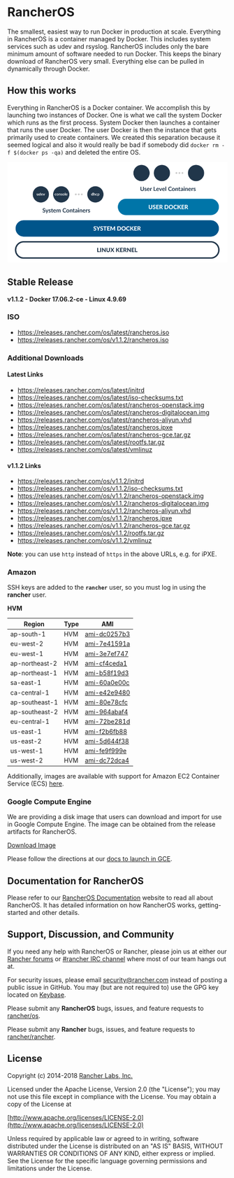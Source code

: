 # RancherOS

The smallest, easiest way to run Docker in production at scale.  Everything in RancherOS is a container managed by Docker.  This includes system services such as udev and rsyslog.  RancherOS includes only the bare minimum amount of software needed to run Docker.  This keeps the binary download of RancherOS very small.  Everything else can be pulled in dynamically through Docker.

## How this works

Everything in RancherOS is a Docker container.  We accomplish this by launching two instances of
Docker.  One is what we call the system Docker which runs as the first process.  System Docker then launches
a container that runs the user Docker.  The user Docker is then the instance that gets primarily
used to create containers.  We created this separation because it seemed logical and also
it would really be bad if somebody did `docker rm -f $(docker ps -qa)` and deleted the entire OS.

![How it works](./rancheros.png "How it works")

## Stable Release

**v1.1.2 - Docker 17.06.2-ce - Linux 4.9.69**

### ISO

- https://releases.rancher.com/os/latest/rancheros.iso
- https://releases.rancher.com/os/v1.1.2/rancheros.iso

### Additional Downloads

#### Latest Links

* https://releases.rancher.com/os/latest/initrd
* https://releases.rancher.com/os/latest/iso-checksums.txt
* https://releases.rancher.com/os/latest/rancheros-openstack.img
* https://releases.rancher.com/os/latest/rancheros-digitalocean.img
* https://releases.rancher.com/os/latest/rancheros-aliyun.vhd
* https://releases.rancher.com/os/latest/rancheros.ipxe
* https://releases.rancher.com/os/latest/rancheros-gce.tar.gz
* https://releases.rancher.com/os/latest/rootfs.tar.gz
* https://releases.rancher.com/os/latest/vmlinuz

#### v1.1.2 Links

* https://releases.rancher.com/os/v1.1.2/initrd
* https://releases.rancher.com/os/v1.1.2/iso-checksums.txt
* https://releases.rancher.com/os/v1.1.2/rancheros-openstack.img
* https://releases.rancher.com/os/v1.1.2/rancheros-digitalocean.img
* https://releases.rancher.com/os/v1.1.2/rancheros-aliyun.vhd
* https://releases.rancher.com/os/v1.1.2/rancheros.ipxe
* https://releases.rancher.com/os/v1.1.2/rancheros-gce.tar.gz
* https://releases.rancher.com/os/v1.1.2/rootfs.tar.gz
* https://releases.rancher.com/os/v1.1.2/vmlinuz

**Note**: you can use `http` instead of `https` in the above URLs, e.g. for iPXE.

### Amazon

SSH keys are added to the **`rancher`** user, so you must log in using the **rancher** user.

**HVM**

Region | Type | AMI |
-------|------|------
ap-south-1 | HVM | [ami-dc0257b3](https://ap-south-1.console.aws.amazon.com/ec2/home?region=ap-south-1#launchInstanceWizard:ami=ami-dc0257b3)
eu-west-2 | HVM | [ami-7e41591a](https://eu-west-2.console.aws.amazon.com/ec2/home?region=eu-west-2#launchInstanceWizard:ami=ami-7e41591a)
eu-west-1 | HVM | [ami-3e7ef747](https://eu-west-1.console.aws.amazon.com/ec2/home?region=eu-west-1#launchInstanceWizard:ami=ami-3e7ef747)
ap-northeast-2 | HVM | [ami-cf4ceda1](https://ap-northeast-2.console.aws.amazon.com/ec2/home?region=ap-northeast-2#launchInstanceWizard:ami=ami-cf4ceda1)
ap-northeast-1 | HVM | [ami-b58f19d3](https://ap-northeast-1.console.aws.amazon.com/ec2/home?region=ap-northeast-1#launchInstanceWizard:ami=ami-b58f19d3)
sa-east-1 | HVM | [ami-60a0e00c](https://sa-east-1.console.aws.amazon.com/ec2/home?region=sa-east-1#launchInstanceWizard:ami=ami-60a0e00c)
ca-central-1 | HVM | [ami-e42e9480](https://ca-central-1.console.aws.amazon.com/ec2/home?region=ca-central-1#launchInstanceWizard:ami=ami-e42e9480)
ap-southeast-1 | HVM | [ami-80e78cfc](https://ap-southeast-1.console.aws.amazon.com/ec2/home?region=ap-southeast-1#launchInstanceWizard:ami=ami-80e78cfc)
ap-southeast-2 | HVM | [ami-964abaf4](https://ap-southeast-2.console.aws.amazon.com/ec2/home?region=ap-southeast-2#launchInstanceWizard:ami=ami-964abaf4)
eu-central-1 | HVM | [ami-72be281d](https://eu-central-1.console.aws.amazon.com/ec2/home?region=eu-central-1#launchInstanceWizard:ami=ami-72be281d)
us-east-1 | HVM | [ami-f2b6fb88](https://us-east-1.console.aws.amazon.com/ec2/home?region=us-east-1#launchInstanceWizard:ami=ami-f2b6fb88)
us-east-2 | HVM | [ami-5d644f38](https://us-east-2.console.aws.amazon.com/ec2/home?region=us-east-2#launchInstanceWizard:ami=ami-5d644f38)
us-west-1 | HVM | [ami-fe9f999e](https://us-west-1.console.aws.amazon.com/ec2/home?region=us-west-1#launchInstanceWizard:ami=ami-fe9f999e)
us-west-2 | HVM | [ami-dc72dca4](https://us-west-2.console.aws.amazon.com/ec2/home?region=us-west-2#launchInstanceWizard:ami=ami-dc72dca4)

Additionally, images are available with support for Amazon EC2 Container Service (ECS) [here](https://docs.rancher.com/os/amazon-ecs/#amazon-ecs-enabled-amis).

### Google Compute Engine

We are providing a disk image that users can download and import for use in Google Compute Engine. The image can be obtained from the release artifacts for RancherOS.

[Download Image](https://releases.rancher.com/os/v1.1.2/rancheros-gce.tar.gz)

Please follow the directions at our [docs to launch in GCE](http://docs.rancher.com/os/running-rancheros/cloud/gce/).

## Documentation for RancherOS

Please refer to our [RancherOS Documentation](http://docs.rancher.com/os/) website to read all about RancherOS. It has detailed information on how RancherOS works, getting-started and other details.

## Support, Discussion, and Community
If you need any help with RancherOS or Rancher, please join us at either our [Rancher forums](http://forums.rancher.com) or [#rancher IRC channel](http://webchat.freenode.net/?channels=rancher) where most of our team hangs out at.

For security issues, please email security@rancher.com instead of posting a public issue in GitHub.  You may (but are not required to) use the GPG key located on [Keybase](https://keybase.io/rancher).


Please submit any **RancherOS** bugs, issues, and feature requests to [rancher/os](//github.com/rancher/os/issues).

Please submit any **Rancher** bugs, issues, and feature requests to [rancher/rancher](//github.com/rancher/rancher/issues).

## License

Copyright (c) 2014-2018 [Rancher Labs, Inc.](http://rancher.com)

Licensed under the Apache License, Version 2.0 (the "License");
you may not use this file except in compliance with the License.
You may obtain a copy of the License at

[http://www.apache.org/licenses/LICENSE-2.0](http://www.apache.org/licenses/LICENSE-2.0)

Unless required by applicable law or agreed to in writing, software
distributed under the License is distributed on an "AS IS" BASIS,
WITHOUT WARRANTIES OR CONDITIONS OF ANY KIND, either express or implied.
See the License for the specific language governing permissions and
limitations under the License.
